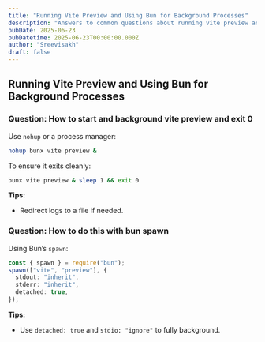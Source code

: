 ```yaml
---
title: "Running Vite Preview and Using Bun for Background Processes"
description: "Answers to common questions about running vite preview and using bun for background processes"
pubDate: 2025-06-23
pubDatetime: 2025-06-23T00:00:00.000Z
author: "Sreevisakh"
draft: false
---
```


## Running Vite Preview and Using Bun for Background Processes

### Question: How to start and background vite preview and exit 0

Use `nohup` or a process manager:

```bash
nohup bunx vite preview &
```

To ensure it exits cleanly:

```bash
bunx vite preview & sleep 1 && exit 0
```

**Tips:**

- Redirect logs to a file if needed.

### Question: How to do this with bun spawn

Using Bun’s `spawn`:

```ts
const { spawn } = require("bun");
spawn(["vite", "preview"], {
  stdout: "inherit",
  stderr: "inherit",
  detached: true,
});
```

**Tips:**

- Use `detached: true` and `stdio: "ignore"` to fully background.
